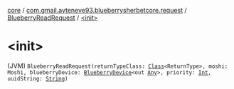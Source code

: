 [core](../../index.md) / [com.gmail.ayteneve93.blueberrysherbetcore.request](../index.md) / [BlueberryReadRequest](index.md) / [&lt;init&gt;](./-init-.md)

# &lt;init&gt;

(JVM) `BlueberryReadRequest(returnTypeClass: `[`Class`](https://docs.oracle.com/javase/6/docs/api/java/lang/Class.html)`<ReturnType>, moshi: Moshi, blueberryDevice: `[`BlueberryDevice`](../../com.gmail.ayteneve93.blueberrysherbetcore.device/-blueberry-device/index.md)`<out `[`Any`](https://kotlinlang.org/api/latest/jvm/stdlib/kotlin/-any/index.html)`>, priority: `[`Int`](https://kotlinlang.org/api/latest/jvm/stdlib/kotlin/-int/index.html)`, uuidString: `[`String`](https://kotlinlang.org/api/latest/jvm/stdlib/kotlin/-string/index.html)`)`